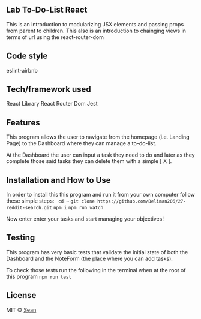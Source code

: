 ## Lab To-Do-List React
This is an introduction to modularizing JSX elements and passing props from parent to children. This also is an introduction to chainging views in terms of url using the react-router-dom

## Code style
eslint-airbnb

## Tech/framework used
React Library
React Router Dom
Jest

## Features

This program allows the user to navigate from the homepage (i.e. Landing Page) to the Dashboard where they can manage a to-do-list.

At the Dashboard the user can input a task they need to do and later as they complete those said tasks they can delete them with a simple [ X ]. 


## Installation and How to Use
In order to install this this program and run it from your own computer follow these simple steps:
``` cd ~```
```git clone https://github.com/Deliman206/27-reddit-search.git```
```npm i```
```npm run watch```

Now enter enter your tasks and start managing your objectives! 

## Testing
This program has very basic tests that validate the initial state of both the Dashboard and the NoteForm (the place where you can add tasks).

To check those tests run the following in the terminal when at the root of this program
```npm run test```

## License

MIT © [Sean](https://github.com/Deliman206)
